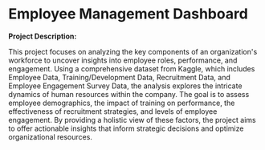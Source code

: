 # Employee Management Dashboard
**Project Description:**

This project focuses on analyzing the key components of an organization's workforce to uncover insights into employee roles, performance, and engagement. Using a comprehensive dataset from Kaggle, which includes Employee Data, Training/Development Data, Recruitment Data, and Employee Engagement Survey Data, the analysis explores the intricate dynamics of human resources within the company. The goal is to assess employee demographics, the impact of training on performance, the effectiveness of recruitment strategies, and levels of employee engagement. By providing a holistic view of these factors, the project aims to offer actionable insights that inform strategic decisions and optimize organizational resources.
